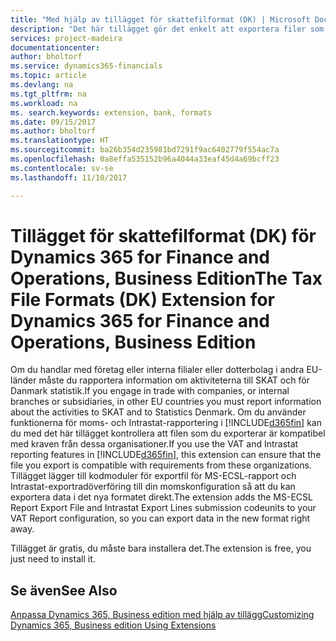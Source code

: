 ```yaml
---
title: "Med hjälp av tillägget för skattefilformat (DK) | Microsoft Docs"
description: "Det här tillägget gör det enkelt att exportera filer som är förformaterade för att uppfylla bankkraven för elektroniska inlagor."
services: project-madeira
documentationcenter: 
author: bholtorf
ms.service: dynamics365-financials
ms.topic: article
ms.devlang: na
ms.tgt_pltfrm: na
ms.workload: na
ms. search.keywords: extension, bank, formats
ms.date: 09/15/2017
ms.author: bholtorf
ms.translationtype: HT
ms.sourcegitcommit: ba26b354d235981bd7291f9ac6402779f554ac7a
ms.openlocfilehash: 0a8effa535152b96a4044a33eaf45d4a69bcff23
ms.contentlocale: sv-se
ms.lasthandoff: 11/10/2017

---
```


# <a name="the-tax-file-formats-dk-extension-for-dynamics-365-for-finance-and-operations-business-edition"></a><span data-ttu-id="38fe1-103">Tillägget för skattefilformat (DK) för Dynamics 365 for Finance and Operations, Business Edition</span><span class="sxs-lookup"><span data-stu-id="38fe1-103">The Tax File Formats (DK) Extension for Dynamics 365 for Finance and Operations, Business Edition</span></span>
<span data-ttu-id="38fe1-104">Om du handlar med företag eller interna filialer eller dotterbolag i andra EU-länder måste du rapportera information om aktiviteterna till SKAT och för Danmark statistik.</span><span class="sxs-lookup"><span data-stu-id="38fe1-104">If you engage in trade with companies, or internal branches or subsidiaries, in other EU countries you must report information about the activities to SKAT and to Statistics Denmark.</span></span> <span data-ttu-id="38fe1-105">Om du använder funktionerna för moms- och Intrastat-rapportering i [!INCLUDE[d365fin](includes/d365fin_md.md)] kan du med det här tillägget kontrollera att filen som du exporterar är kompatibel med kraven från dessa organisationer.</span><span class="sxs-lookup"><span data-stu-id="38fe1-105">If you use the VAT and Intrastat reporting features in [!INCLUDE[d365fin](includes/d365fin_md.md)], this extension can ensure that the file you export is compatible with requirements from these organizations.</span></span> <span data-ttu-id="38fe1-106">Tillägget lägger till kodmoduler för exportfil för MS-ECSL-rapport och Intrastat-exportradöverföring till din momskonfiguration så att du kan exportera data i det nya formatet direkt.</span><span class="sxs-lookup"><span data-stu-id="38fe1-106">The extension adds the MS-ECSL Report Export File and Intrastat Export Lines submission codeunits to your VAT Report configuration, so you can export data in the new format right away.</span></span>

<span data-ttu-id="38fe1-107">Tillägget är gratis, du måste bara installera det.</span><span class="sxs-lookup"><span data-stu-id="38fe1-107">The extension is free, you just need to install it.</span></span> 

## <a name="see-also"></a><span data-ttu-id="38fe1-108">Se även</span><span class="sxs-lookup"><span data-stu-id="38fe1-108">See Also</span></span>
[<span data-ttu-id="38fe1-109">Anpassa Dynamics 365, Business edition med hjälp av tillägg</span><span class="sxs-lookup"><span data-stu-id="38fe1-109">Customizing Dynamics 365, Business edition Using Extensions</span></span>](ui-extensions.md)
